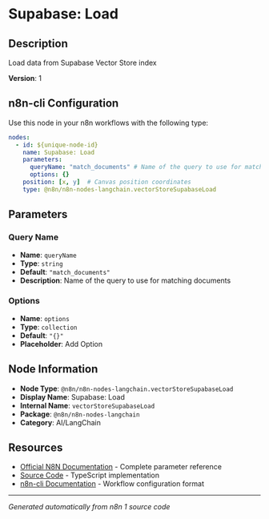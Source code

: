# Supabase: Load

## Description

Load data from Supabase Vector Store index

**Version**: 1

## n8n-cli Configuration

Use this node in your n8n workflows with the following type:

```yaml
nodes:
  - id: ${unique-node-id}
    name: Supabase: Load
    parameters:
      queryName: "match_documents" # Name of the query to use for matching documents
      options: {}
    position: [x, y]  # Canvas position coordinates
    type: @n8n/n8n-nodes-langchain.vectorStoreSupabaseLoad
```

## Parameters

### Query Name

- **Name**: `queryName`
- **Type**: `string`
- **Default**: `"match_documents"`
- **Description**: Name of the query to use for matching documents

### Options

- **Name**: `options`
- **Type**: `collection`
- **Default**: `"{}"`
- **Placeholder**: Add Option


## Node Information

- **Node Type**: `@n8n/n8n-nodes-langchain.vectorStoreSupabaseLoad`
- **Display Name**: Supabase: Load
- **Internal Name**: `vectorStoreSupabaseLoad`
- **Package**: `@n8n/n8n-nodes-langchain`
- **Category**: AI/LangChain

## Resources

- [Official N8N Documentation](https://docs.n8n.io/integrations/builtin/cluster-nodes/root-nodes/n8n-nodes-langchain.vectorstoresupabaseload/) - Complete parameter reference
- [Source Code](https://github.com/n8n-io/n8n/blob/master/packages/@n8n/nodes-langchain/nodes/vector_store/VectorStoreSupabaseLoad/VectorStoreSupabaseLoad.node.ts) - TypeScript implementation
- [n8n-cli Documentation](https://github.com/edenreich/n8n-cli) - Workflow configuration format

---
*Generated automatically from n8n 1 source code*
